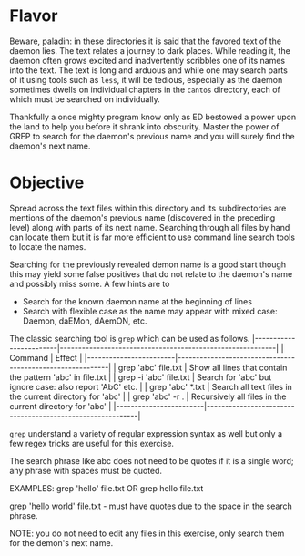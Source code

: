 # Flavor
Beware, paladin: in these directories it is said that the favored text
of the daemon lies. The text relates a journey to dark places. While
reading it, the daemon often grows excited and inadvertently scribbles
one of its names into the text. The text is long and arduous and while
one may search parts of it using tools such as `less`, it will be
tedious, especially as the daemon sometimes dwells on individual
chapters in the `cantos` directory, each of which must be searched on
individually.

Thankfully a once mighty program know only as ED bestowed a power upon
the land to help you before it shrank into obscurity.  Master the
power of GREP to search for the daemon's previous name and you will
surely find the daemon's next name.

# Objective
Spread across the text files within this directory and its
subdirectories are mentions of the daemon's previous name (discovered
in the preceding level) along with parts of its next name.  Searching
through all files by hand can locate them but it is far more efficient
to use command line search tools to locate the names.

Searching for the previously revealed demon name is a good start
though this may yield some false positives that do not relate to the
daemon's name and possibly miss some. A few hints are to
- Search for the known daemon name at the beginning of lines
- Search with flexible case as the name may appear with mixed case:
  Daemon, daEMon, dAemON, etc.
  
The classic searching tool is `grep` which can be used as follows.
|------------------------|-----------------------------------------------------------|
| Command                | Effect                                                    |
|------------------------|-----------------------------------------------------------|
| grep 'abc' file.txt    | Show all lines that contain the pattern 'abc' in file.txt |
| grep -i 'abc' file.txt | Search for 'abc' but ignore case: also report 'AbC' etc.  |
| grep 'abc' *.txt       | Search all text files in the current directory for 'abc'  |
| grep 'abc' -r .        | Recursively all files in the current directory for 'abc'  |
|------------------------|-----------------------------------------------------------|

`grep` understand a variety of regular expression syntax as well but
only a few regex tricks are useful for this exercise.

The search phrase like abc does not need to be quotes if it is a
single word; any phrase with spaces must be quoted.

EXAMPLES:
grep 'hello' file.txt
OR
grep hello file.txt

grep 'hello world' file.txt  - must have quotes due to the space in
the search phrase.

NOTE: you do not need to edit any files in this exercise, only search
them for the demon's next name.
